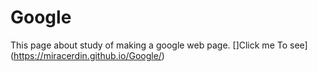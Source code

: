 # Google
This page about study of making a google web page.
[]Click me To see](https://miracerdin.github.io/Google/)
